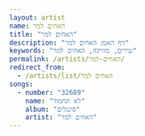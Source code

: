 ```yaml
---
layout: artist
name: האחים למר
title: "האחים למר"
description: "דף האמן האחים למר"
keywords: "שירים, מוזיקה, האחים למר"
permalink: /artists/האחים-למר/
redirect_from:
  - /artists/list/האחים למר
songs:
  - number: "32689"
    name: "לא תחמוד"
    album: "סינגלים"
    artist: "האחים למר"
---
```

